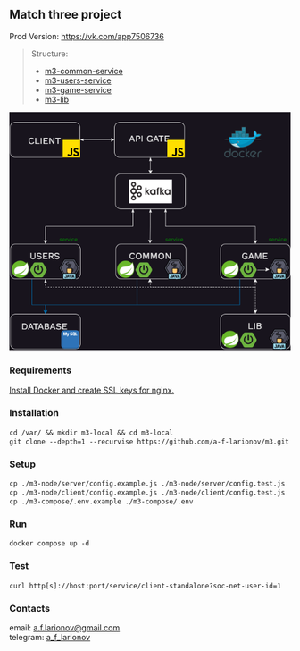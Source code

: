 ## Match three project

Prod Version:   https://vk.com/app7506736

> Structure:
>- [m3-common-service](https://github.com/a-f-larionov/m3-common-service/)
>- [m3-users-service](https://github.com/a-f-larionov/m3-users-service/)
>- [m3-game-service](https://github.com/a-f-larionov/m3-game-service/)
>- [m3-lib](https://github.com/a-f-larionov/m3-lib/)

![m3-diagram.drawio.png](https://raw.githubusercontent.com/a-f-larionov/m3-compose/main/docs/m3-diagram.drawio.png)

### Requirements

[Install Docker and create SSL keys for nginx.](docs/additional.md)

### Installation

    cd /var/ && mkdir m3-local && cd m3-local
    git clone --depth=1 --recurvise https://github.com/a-f-larionov/m3.git

### Setup

    cp ./m3-node/server/config.example.js ./m3-node/server/config.test.js
    cp ./m3-node/client/config.example.js ./m3-node/client/config.test.js
    cp ./m3-compose/.env.example ./m3-compose/.env

### Run

    docker compose up -d

### Test

    curl http[s]://host:port/service/client-standalone?soc-net-user-id=1

### Contacts

email: [a.f.larionov@gmail.com](mailto:a.f.larionov@gmail.com)<br>
telegram: [a_f_larionov](https://t.me/a_f_larionov)<br>